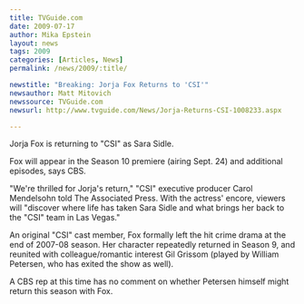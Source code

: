 ```yaml
---
title: TVGuide.com 
date: 2009-07-17
author: Mika Epstein
layout: news
tags: 2009
categories: [Articles, News]
permalink: /news/2009/:title/

newstitle: "Breaking: Jorja Fox Returns to 'CSI'"
newsauthor: Matt Mitovich  
newssource: TVGuide.com  
newsurl: http://www.tvguide.com/News/Jorja-Returns-CSI-1008233.aspx  

---
```


 Jorja Fox is returning to "CSI" as Sara Sidle.

Fox will appear in the Season 10 premiere (airing Sept. 24) and additional episodes, says CBS.

"We're thrilled for Jorja's return," "CSI" executive producer Carol Mendelsohn told The Associated Press. With the actress' encore, viewers will "discover where life has taken Sara Sidle and what brings her back to the "CSI" team in Las Vegas."

An original "CSI" cast member, Fox formally left the hit crime drama at the end of 2007-08 season. Her character repeatedly returned in Season 9, and reunited with colleague/romantic interest Gil Grissom (played by William Petersen, who has exited the show as well).

A CBS rep at this time has no comment on whether Petersen himself might return this season with Fox.  
